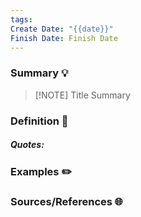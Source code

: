 ```yaml
---
tags: 
Create Date: "{{date}}"
Finish Date: Finish Date
---
```

### Summary 💡


> [!NOTE] Title
> Summary

### Definition 📖
##### Quotes:

### Examples ✏️

### Sources/References 🌐 
